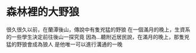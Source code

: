# 森林裡的大野狼

很久很久以前，在蘭潭後山，傳說中有隻兇猛的野狼
在一個滿月的晚上，生資系的一些學生決定前往後山一探究竟
因為...聽附近居民說，在滿月的晚上，那隻兇猛的野狼會成為狼人
是他唯一可以進行溝通的一晚
